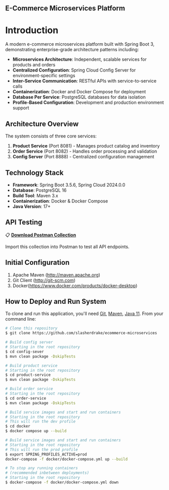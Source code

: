 ## E-Commerce Microservices Platform

# Introduction

A modern e-commerce microservices platform built with Spring Boot 3, demonstrating enterprise-grade architecture patterns including:

- **Microservices Architecture**: Independent, scalable services for products and orders
- **Centralized Configuration**: Spring Cloud Config Server for environment-specific settings
- **Inter-Service Communication**: RESTful APIs with service-to-service calls
- **Containerization**: Docker and Docker Compose for deployment
- **Database Per Service**: PostgreSQL databases for data isolation
- **Profile-Based Configuration**: Development and production environment support

## Architecture Overview

The system consists of three core services:
1. **Product Service** (Port 8081) - Manages product catalog and inventory
2. **Order Service** (Port 8082) - Handles order processing and validation
3. **Config Server** (Port 8888) - Centralized configuration management

## Technology Stack

- **Framework**: Spring Boot 3.5.6, Spring Cloud 2024.0.0
- **Database**: PostgreSQL 16
- **Build Tool**: Maven 3.x
- **Containerization**: Docker & Docker Compose
- **Java Version**: 17+

## API Testing

📋 **[Download Postman Collection](./ProjectPhase1Collection.postman_collection.json)**

Import this collection into Postman to test all API endpoints.


## Initial Configuration
1.	Apache Maven (http://maven.apache.org)
2.	Git Client (http://git-scm.com)
3.  Docker(https://www.docker.com/products/docker-desktop)

## How to Deploy and Run System

To clone and run this application, you'll need [Git](https://git-scm.com), [Maven](https://maven.apache.org/), [Java 11](https://www.oracle.com/technetwork/java/javase/downloads/jdk11-downloads-5066655.html). From your command line:

```bash
# Clone this repository
$ git clone https://github.com/slasherdrake/ecommerce-microservices

# Build config server
# Starting in the root repository
$ cd config-sever
$ mvn clean package -DskipTests

# Build product service
# Starting in the root repository
$ cd product-service
$ mvn clean package -DskipTests

# Build order service
# Starting in the root repository
$ cd order-service
$ mvn clean package -DskipTests

# Build service images and start and run containers
# Starting in the root repository
# This will run the dev profile
$ cd docker
$ docker compose up --build

# Build service images and start and run containers
# Starting in the root repository
# This will run the prod profile
$ export SPRING_PROFILES_ACTIVE=prod
docker-compose -f docker/docker-compose.yml up --build

# To stop any running containers 
# (recommended inbetween deployments)
# Starting in the root repository
$ docker-compose -f docker/docker-compose.yml down


```

